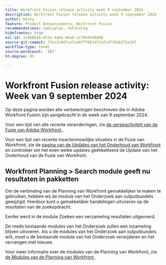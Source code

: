 ```yaml
---
title: Workfront Fusion release activity week 9 september 2024
description: Workfront Fusion release activity week 9 september 2024
author: Becky
feature: Product Announcements, Workfront Fusion
recommendations: noDisplay, noCatalog
hidefromtoc: true
exl-id: 1cdb8626-651e-44eb-8ba0-1c79bd5d6498
source-git-commit: 77ec3c007ce7c49ff760145fafcd7f62b273a18f
workflow-type: tm+mt
source-wordcount: '167'
ht-degree: 0%

---
```


# Workfront Fusion release activity: Week van 9 september 2024

Op deze pagina worden alle verbeteringen beschreven die in Adobe Workfront Fusion zijn aangebracht in de week van 9 september 2024.

Voor een lijst van alle recente veranderingen, zie [ de versieactiviteit van de Fusie van Adobe Workfront ](/help/workfront-fusion/fusion-product-releases/fusion-release-activity.md).

Voor een lijst van recente insectenmoeilijke situaties in de Fusie van Workfront, zie de [ pagina van de Updates van het Onderhoud van Workfront ](https://experienceleague.adobe.com/docs/workfront-known-issues/releases/current-updates.html) en controleer om het even welke updates geëtiketteerd de Update van het Onderhoud van de Fusie van Workfront.

## Workfront Planning > Search module geeft nu resultaten in pakketten

Om de verbinding van de Planning van Workfront gemakkelijker te maken te gebruiken, hebben wij de module van het Onderzoek aan outputbundels gewijzigd. Hierdoor kunt u gemakkelijker handelingen uitvoeren op de resultaten van de zoekopdracht.

Eerder werd in de module Zoeken een verzameling resultaten uitgevoerd.

De reeds bestaande modules van het Onderzoek zullen een inzameling blijven uitvoeren. Als u de modules van het Onderzoek aan outputbundels wilt, moet u de bestaande module van het Onderzoek verwijderen en het vervangen met nieuwe.

Voor meer informatie over de modules van de Planning van Workfront, zie [ de Modules van de Planning van Workfront ](/help/workfront-fusion/references/apps-and-modules/adobe-connectors/workfront-planning-modules.md).
